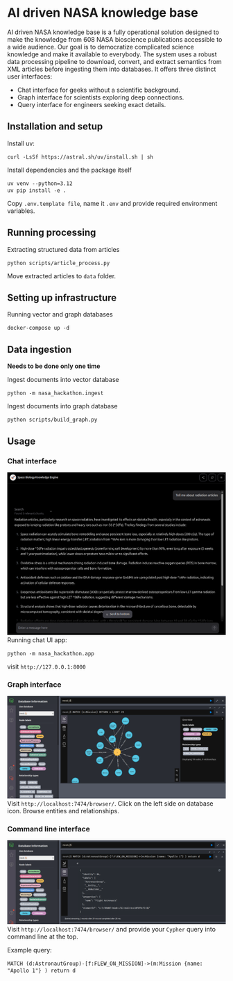 # AI driven NASA knowledge base

AI driven NASA knowledge base is a fully operational solution designed to make the knowledge from 608 NASA bioscience publications accessible to a wide audience.
Our goal is to democratize complicated science knowledge and make it available to everybody. The system uses a robust data processing pipeline to download, convert, and extract semantics from XML articles before ingesting them into databases. It offers three distinct user interfaces:
- Chat interface for geeks without a scientific background. 
- Graph interface for scientists exploring deep connections.
- Query interface for engineers seeking exact details.

## Installation and setup
Install uv:
```
curl -LsSf https://astral.sh/uv/install.sh | sh
```

Install dependencies and the package itself
```
uv venv --python=3.12
uv pip install -e .
```

Copy `.env.template file`, name it `.env` and provide required environment variables.

## Running processing
Extracting structured data from articles
```
python scripts/article_process.py
```

Move extracted articles to `data` folder.

## Setting up infrastructure
Running vector and graph databases
```
docker-compose up -d
```

## Data ingestion

**Needs to be done only one time**

Ingest documents into vector database
```
python -m nasa_hackathon.ingest
```

Ingest documents into graph database
```
python scripts/build_graph.py
```

## Usage

### Chat interface
![](images/chat.png)
Running chat UI app:
```
python -m nasa_hackathon.app
```

visit `http://127.0.0.1:8000`

### Graph interface
![](images/graph.png)
Visit `http://localhost:7474/browser/`. Click on the left side on database icon. Browse entities and relationships.

### Command line interface
![](images/console.png)
Visit `http://localhost:7474/browser/` and provide your `Cypher` query into command line at the top.

Example query:
```
MATCH (d:AstronautGroup)-[f:FLEW_ON_MISSION]->(m:Mission {name: "Apollo 1"} ) return d
```